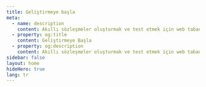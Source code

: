 ```yaml
---
title: Geliştirmeye başla
meta:
  - name: description
    content: Akıllı sözleşmeler oluşturmak ve test etmek için web tabanlı IDE ürünümüz olan Ethereum Studio ile Ethereum'un temellerini öğrenin.
  - property: og:title
    content: Geliştirmeye Başla
  - property: og:description
    content: Akıllı sözleşmeler oluşturmak ve test etmek için web tabanlı IDE ürünümüz olan Ethereum Studio ile Ethereum'un temellerini öğrenin.
sidebar: false
layout: home
hideHero: true
lang: tr
---
```


<BuildPage />

